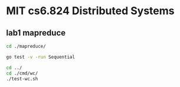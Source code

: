 # MIT cs6.824 Distributed Systems

## lab1 mapreduce

```bash
cd ./mapreduce/

go test -v -run Sequential

cd ../
cd ./cmd/wc/
./test-wc.sh
```
